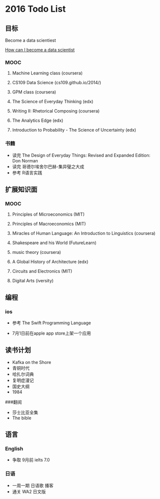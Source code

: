 # 2016 Todo List


## 目标
Become a data scientiest

[How can I become a data scientist](https://www.quora.com/I-want-to-become-a-data-analyst-but-Im-not-good-at-math-What-should-I-do)

### MOOC

1. Machine Learning class (coursera) 

2. CS109 Data Science (cs109.github.io/2014/)

3. GPM class  (coursera)

4. The Science of Everyday Thinking (edx)

5. Writing II: Rhetorical Composing (coursera)

6. The Analytics Edge (edx)

7. Introduction to Probability - The Science of Uncertainty (edx)

### 书籍
 
* 读完 The Design of Everyday Things: Revised and Expanded Edition: Don Norman 
* 读完 哥德尔埃舍尔巴赫-集异璧之大成
* 参考 R语言实践

## 扩展知识面

### MOOC

1. Principles of Microeconomics (MIT)

2. Principles of Macroeconomics (MIT)

3. Miracles of Human Language: An Introduction to Linguistics (coursera)

4. Shakespeare and his World (FutureLearn)

5. music theory (coursera)

6. A Global History of Architecture  (edx)

7. Circuits and Electronics (MIT)

8. Digital Arts (iversity)

## 编程

### ios

* 参考 The Swift Programming Language

* 7月1日前在apple app store上架一个应用


## 读书计划

* Kafka on the Shore
* 青铜时代
* 哈扎尔词典
* 复明症漫记
* 国史大纲
* 1984

###翻阅
* 莎士比亚全集
* The bible

## 语言

### English
 
* 争取 9月前 ielts 7.0

### 日语

* 一周一期 日语歌 播客
* 通关 WA2 日文版
